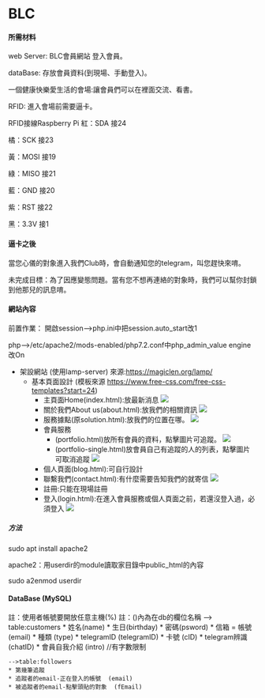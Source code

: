 BLC
===

#### 所需材料
web Server: BLC會員網站 登入會員。 

dataBase: 存放會員資料(到現場、手動登入)。 

一個健康快樂愛生活的會場:讓會員們可以在裡面交流、看書。 

RFID: 進入會場前需要逼卡。

RFID接線Raspberry Pi
紅：SDA     接24  

橘：SCK     接23  

黃：MOSI    接19 

綠：MISO    接21  

藍：GND     接20  

紫：RST     接22  

黑：3.3V    接1




#### 逼卡之後
當您心儀的對象進入我們Club時，會自動通知您的telegram，叫您趕快來唷。 

未完成目標：為了因應變態問題。當有您不想再連絡的對象時，我們可以幫你封鎖到他那兒的訊息唷。

#### 網站內容
前置作業：
開啟session-->php.ini中把session.auto_start改1 

php-–>/etc/apache2/mods-enabled/php7.2.conf中php_admin_value engine 改On

* 架設網站 (使用lamp-server) 來源:https://magiclen.org/lamp/
    * 基本頁面設計 (模板來源 https://www.free-css.com/free-css-templates?start=24)
        * 主頁面Home(index.html):放最新消息
        ![](https://i.imgur.com/oGpwsKk.jpg)
        * 關於我們About us(about.html):放我們的相關資訊
         ![](https://i.imgur.com/9jwbJPI.png)
        * 服務據點(原solution.html):放我們的位置在哪。
        ![](https://i.imgur.com/gidSmlg.png)
        * 會員服務
            * (portfolio.html)放所有會員的資料，點擊圖片可追蹤。
            ![](https://i.imgur.com/cgZgGzF.png)
            * (portfolio-single.html)放會員自己有追蹤的人的列表，點擊圖片可取消追蹤
            ![](https://i.imgur.com/jjPQMVj.png)
        * 個人頁面(blog.html):可自行設計 
        * 聯繫我們(contact.html):有什麼需要告知我們的就寄信
        ![](https://i.imgur.com/7dt25iT.png)
        * 註冊:只能在現場註冊
        * 登入(login.html):在進入會員服務或個人頁面之前，若還沒登入過，必須登入
        ![](https://i.imgur.com/sCvwgfh.jpg)
##### 方法
sudo apt install apache2  

apache2：用userdir的module讀取家目錄中public_html的內容  

sudo a2enmod userdir  

#### DataBase (MySQL)
註：使用者帳號要開放任意主機(%)
註：()內為在db的欄位名稱
    --> table:customers
    * 姓名(name)
    * 生日(birthday)
    * 密碼(psword)
    * 信箱 = 帳號 (email)
    * 種類 (type)
    * telegramID (telegramID)
    * 卡號 (cID)
    * telegram辨識 (chatID)
    * 會員自我介紹 (intro)  //有字數限制
    
    
    -->table:followers
    * 第幾筆追蹤
    * 追蹤者的email-正在登入的帳號  (email)
    * 被追蹤者的email-點擊頭貼的對象  (fEmail)
